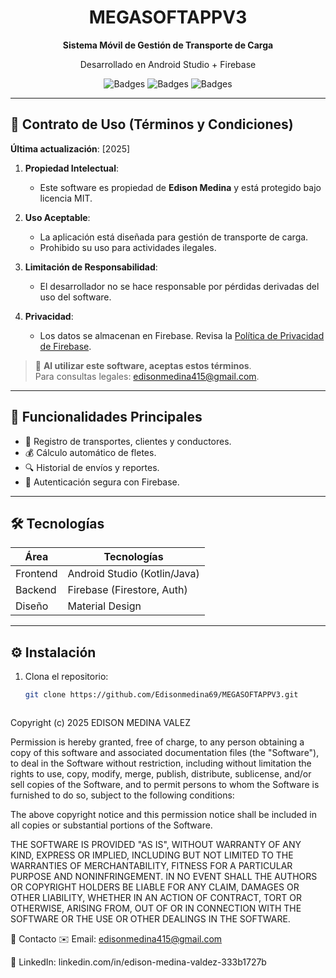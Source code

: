<!-- Banner/Portada con logo -->
<div align="center">
  
  <h1>MEGASOFTAPPV3</h1>
  <p><strong>Sistema Móvil de Gestión de Transporte de Carga</strong></p>
  <p>Desarrollado en Android Studio + Firebase</p>
  
  ![Badges](https://img.shields.io/badge/Platform-Android-brightgreen)
  ![Badges](https://img.shields.io/badge/Database-Firebase-orange)
  ![Badges](https://img.shields.io/badge/License-MIT-blue)
</div>

---

## 📜 **Contrato de Uso (Términos y Condiciones)**  
**Última actualización**: [2025]  

1. **Propiedad Intelectual**:  
   - Este software es propiedad de **Edison Medina** y está protegido bajo licencia MIT.  

2. **Uso Aceptable**:  
   - La aplicación está diseñada para gestión de transporte de carga.  
   - Prohibido su uso para actividades ilegales.  

3. **Limitación de Responsabilidad**:  
   - El desarrollador no se hace responsable por pérdidas derivadas del uso del software.  

4. **Privacidad**:  
   - Los datos se almacenan en Firebase. Revisa la [Política de Privacidad de Firebase](https://firebase.google.com/support/privacy).  

> 📌 **Al utilizar este software, aceptas estos términos**.  
> Para consultas legales: edisonmedina415@gmail.com.  

---

## 🚀 **Funcionalidades Principales**  
- 📝 Registro de transportes, clientes y conductores.  
- 💰 Cálculo automático de fletes.  
- 🔍 Historial de envíos y reportes.  
- 🔐 Autenticación segura con Firebase.  

---

## 🛠 **Tecnologías**  
| **Área**       | **Tecnologías**                  |
|----------------|----------------------------------|
| Frontend       | Android Studio (Kotlin/Java)     |
| Backend        | Firebase (Firestore, Auth)       |
| Diseño         | Material Design                  |

---

## ⚙️ **Instalación**  
1. Clona el repositorio:  
   ```bash
   git clone https://github.com/Edisonmedina69/MEGASOFTAPPV3.git



Copyright (c) 2025 EDISON MEDINA VALEZ

Permission is hereby granted, free of charge, to any person obtaining a copy
of this software and associated documentation files (the "Software"), to deal
in the Software without restriction, including without limitation the rights
to use, copy, modify, merge, publish, distribute, sublicense, and/or sell
copies of the Software, and to permit persons to whom the Software is
furnished to do so, subject to the following conditions:

The above copyright notice and this permission notice shall be included in all
copies or substantial portions of the Software.

THE SOFTWARE IS PROVIDED "AS IS", WITHOUT WARRANTY OF ANY KIND, EXPRESS OR
IMPLIED, INCLUDING BUT NOT LIMITED TO THE WARRANTIES OF MERCHANTABILITY,
FITNESS FOR A PARTICULAR PURPOSE AND NONINFRINGEMENT. IN NO EVENT SHALL THE
AUTHORS OR COPYRIGHT HOLDERS BE LIABLE FOR ANY CLAIM, DAMAGES OR OTHER
LIABILITY, WHETHER IN AN ACTION OF CONTRACT, TORT OR OTHERWISE, ARISING FROM,
OUT OF OR IN CONNECTION WITH THE SOFTWARE OR THE USE OR OTHER DEALINGS IN THE
SOFTWARE.

📧 Contacto
✉️ Email: edisonmedina415@gmail.com

🔗 LinkedIn: linkedin.com/in/edison-medina-valdez-333b1727b
